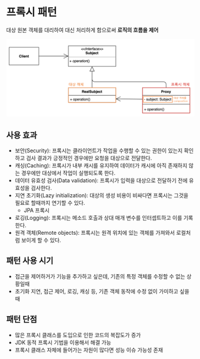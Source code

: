 # 프록시 패턴
대상 원본 객체를 대리하여 대신 처리하게 함으로써 **로직의 흐름을 제어**

![proxy](./images/proxy.png)

## 사용 효과
* 보안(Security): 프록시는 클라이언트가 작업을 수행할 수 있는 권한이 있는지 확인하고 검사 결과가 긍정적인 경우에만 요청을 대상으로 전달한다.
* 캐싱(Caching): 프록시가 내부 캐시를 유지하여 데이터가 캐시에 아직 존재하지 않는 경우에만 대상에서 작업이 실행되도록 한다.
* 데이터 유효성 검사(Data validation): 프록시가 입력을 대상으로 전달하기 전에 유효성을 검사한다.
* 지연 초기화(Lazy initialization): 대상의 생성 비용이 비싸다면 프록시는 그것을 필요로 할때까지 연기할 수 있다.
  * JPA 프록시
* 로깅(Logging): 프록시는 메소드 호출과 상대 매개 변수를 인터셉트하고 이를 기록한다.
* 원격 객체(Remote objects): 프록시는 원격 위치에 있는 객체를 가져와서 로컬처럼 보이게 할 수 있다.

## 패턴 사용 시기

* 접근을 제어하거가 기능을 추가하고 싶은데, 기존의 특정 객체를 수정할 수 없는 상황일때
* 초기화 지연, 접근 제어, 로깅, 캐싱 등, 기존 객체 동작에 수정 없이 가미하고 싶을 때

## 패턴 단점
* 많은 프록시 클래스를 도입으로 인한 코드의 복잡도가 증가
* JDK 동적 프록시 기법을 이용해서 해결 가능
* 프록시 클래스 자체에 들어가는 자원이 많다면 성능 이슈 가능성 존재
